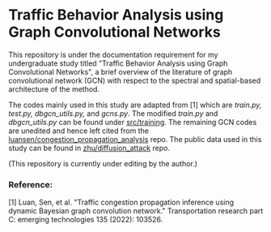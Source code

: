 # Traffic Behavior Analysis using Graph Convolutional Networks

This repository is under the documentation requirement for my undergraduate study titled "Traffic Behavior Analysis using Graph Convolutional Networks", a brief overview of the
literature of graph convolutional network (GCN) with respect to the spectral and spatial-based architecture of the method. 

The codes mainly used in this study are adapted from [1] which are _train.py, test.py, dbgcn_utils.py,_ and _gcns.py_. The modified _train.py_ and _dbgcn_utils.py_ can be found under [src/training](https://github.com/hundround/gcn-traffic-behavior-analysis/tree/main/src/training). The remaining GCN codes are unedited and hence
left cited from the [luansen/congestion_propagation_analysis](https://github.com/luansenda/congestion_propagation_inference) repo. The public data used in this study can be found in [zhu/diffusion_attack](https://github.com/LYZ98/diffusion_attack) repo.

(This repository is currently under editing by the author.)

### Reference:

[1] Luan, Sen, et al. "Traffic congestion propagation inference using dynamic Bayesian graph convolution network." Transportation research part C: emerging technologies 135 (2022): 103526.
